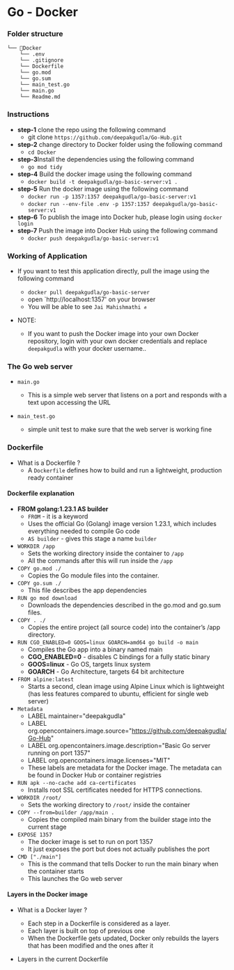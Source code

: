 # Go - Docker


### Folder structure
```
└── 📁Docker
    └── .env
    └── .gitignore
    └── Dockerfile
    └── go.mod
    └── go.sum
    └── main_test.go
    └── main.go
    └── Readme.md
```

### Instructions

- **step-1** clone the repo using the following command
    - git clone `https://github.com/deepakgudla/Go-Hub.git`
- **step-2** change directory to Docker folder using the following command
    - `cd Docker`
- **step-3**Install the dependencies using the following command
    - `go mod tidy`
- **step-4** Build the docker image using the following command
    - `docker build -t deepakgudla/go-basic-server:v1 .`
- **step-5** Run the docker image using the following command
    - `docker run -p 1357:1357 deepakgudla/go-basic-server:v1`
    - `docker run --env-file .env -p 1357:1357 deepakgudla/go-basic-server:v1`
- **step-6** To publish the image into Docker hub, please login using `docker login` 
- **step-7** Push the image into Docker Hub using the following command
    - `docker push deepakgudla/go-basic-server:v1` 

### Working of Application 
- If you want to test this application directly, pull the image using the following command
    - `docker pull deepakgudla/go-basic-server`
    - open `http://localhost:1357' on your browser
    - You will be able to see `Jai Mahishmathi ✊`

- NOTE:
    - If you want to push the Docker image into your own Docker repository, login with your own docker credentials and replace `deepakgudla` with your docker username..
 
 
### The Go web server

- `main.go`
    - This is a simple web server that listens on a port and responds with a text upon accessing the URL

- `main_test.go`
    - simple unit test to make sure that the web server is working fine 


### Dockerfile

- What is a Dockerfile ?
    - A `Dockerfile` defines how to build and run a lightweight, production ready container

#### Dockerfile explanation

- **FROM golang:1.23.1 AS builder**
    - `FROM` - it is a keyword
    - Uses the official Go (Golang) image version 1.23.1, which includes everything needed to compile Go code
    - `AS builder` - gives this stage a name `builder`
- `WORKDIR /app`
    - Sets the working directory inside the container to `/app`
    - All the commands after this will run inside the `/app`
- `COPY go.mod ./`
    - Copies the Go module files into the container. 
- `COPY go.sum ./`
    - This file describes the app dependencies
- `RUN go mod download`
    - Downloads the dependencies described in the go.mod and go.sum files.
- `COPY . ./`
    - Copies the entire project (all source code) into the container’s /app directory.
- `RUN CGO_ENABLED=0 GOOS=linux GOARCH=amd64 go build -o main`
    - Compiles the Go app into a binary named main
    - **CGO_ENABLED=0** - disables C bindings for a fully static binary
    - **GOOS=linux** - Go OS, targets linux system
    - **GOARCH** - Go Architecture, targets 64 bit architecture
- `FROM alpine:latest`
    - Starts a second, clean image using Alpine Linux which is lightweight (has less features compared to ubuntu, efficient for single web server)
- `Metadata`
    -  LABEL maintainer="deepakgudla"
    - LABEL org.opencontainers.image.source="https://github.com/deepakgudla/Go-Hub"
    - LABEL org.opencontainers.image.description="Basic Go server running on port 1357"
    - LABEL org.opencontainers.image.licenses="MIT"
    - These labels are metadata for the Docker image. The metadata can be found in Docker Hub or container registries
- `RUN apk --no-cache add ca-certificates`
    -  Installs root SSL certificates needed for HTTPS connections.
- `WORKDIR /root/`
    - Sets the working directory to `/root/` inside the container
- `COPY --from=builder /app/main .`
    - Copies the compiled main binary from the builder stage  into the current stage
- `EXPOSE 1357` 
    - The docker image is set to run on port 1357
    - It just exposes the port but does not actually publishes the port 
- `CMD ["./main"]`
    - This is the command that tells Docker to run the main binary when the container starts
    - This launches the Go web server 


#### Layers in the Docker image

- What is a Docker layer ?
    - Each step in a Dockerfile is considered as a layer. 
    - Each layer is built on top of previous one
    - When the Dockerfile gets updated, Docker only rebuilds the layers that has been modified and the ones after it 

- Layers in the current Dockerfile
